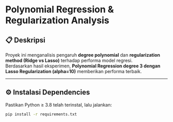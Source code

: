 # Polynomial Regression & Regularization Analysis

## 📋 Deskripsi
Proyek ini menganalisis pengaruh **degree polynomial** dan **regularization method (Ridge vs Lasso)** terhadap performa model regresi.  
Berdasarkan hasil eksperimen, **Polynomial Regression degree 3 dengan Lasso Regularization (alpha=10)** memberikan performa terbaik.

---

## ⚙️ Instalasi Dependencies
Pastikan Python ≥ 3.8 telah terinstal, lalu jalankan:

```bash
pip install -r requirements.txt
